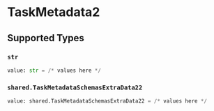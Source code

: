 # TaskMetadata2


## Supported Types

### `str`

```python
value: str = /* values here */
```

### `shared.TaskMetadataSchemasExtraData22`

```python
value: shared.TaskMetadataSchemasExtraData22 = /* values here */
```


